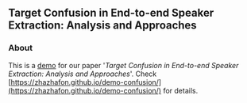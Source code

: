 ## Target Confusion in End-to-end Speaker Extraction: Analysis and Approaches

### About 
This is a [demo](https://zhazhafon.github.io/demo-confusion/) for our paper '_Target Confusion in End-to-end Speaker Extraction: Analysis and Approaches_'. Check [https://zhazhafon.github.io/demo-confusion/](https://zhazhafon.github.io/demo-confusion/) for details.